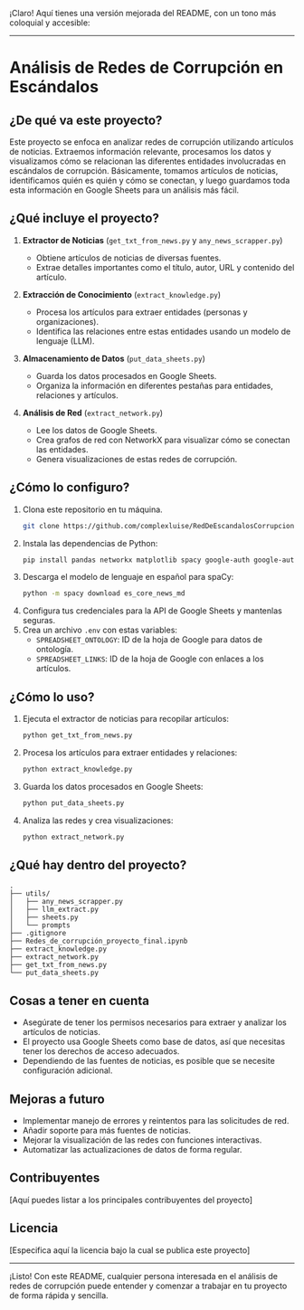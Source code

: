 ¡Claro! Aquí tienes una versión mejorada del README, con un tono más coloquial y accesible:

---

# Análisis de Redes de Corrupción en Escándalos

## ¿De qué va este proyecto?

Este proyecto se enfoca en analizar redes de corrupción utilizando artículos de noticias. Extraemos información relevante, procesamos los datos y visualizamos cómo se relacionan las diferentes entidades involucradas en escándalos de corrupción. Básicamente, tomamos artículos de noticias, identificamos quién es quién y cómo se conectan, y luego guardamos toda esta información en Google Sheets para un análisis más fácil.

## ¿Qué incluye el proyecto?

1. **Extractor de Noticias** (`get_txt_from_news.py` y `any_news_scrapper.py`)
   - Obtiene artículos de noticias de diversas fuentes.
   - Extrae detalles importantes como el título, autor, URL y contenido del artículo.

2. **Extracción de Conocimiento** (`extract_knowledge.py`)
   - Procesa los artículos para extraer entidades (personas y organizaciones).
   - Identifica las relaciones entre estas entidades usando un modelo de lenguaje (LLM).

3. **Almacenamiento de Datos** (`put_data_sheets.py`)
   - Guarda los datos procesados en Google Sheets.
   - Organiza la información en diferentes pestañas para entidades, relaciones y artículos.

4. **Análisis de Red** (`extract_network.py`)
   - Lee los datos de Google Sheets.
   - Crea grafos de red con NetworkX para visualizar cómo se conectan las entidades.
   - Genera visualizaciones de estas redes de corrupción.

## ¿Cómo lo configuro?

1. Clona este repositorio en tu máquina.
      ```bash
   git clone https://github.com/complexluise/RedDeEscandalosCorrupcionColombia.git
      ```
2. Instala las dependencias de Python:
   ```bash
   pip install pandas networkx matplotlib spacy google-auth google-auth-oauthlib google-auth-httplib2 google-api-python-client python-dotenv
   ```
3. Descarga el modelo de lenguaje en español para spaCy:
   ```bash
   python -m spacy download es_core_news_md
   ```
4. Configura tus credenciales para la API de Google Sheets y mantenlas seguras.
5. Crea un archivo `.env` con estas variables:
   - `SPREADSHEET_ONTOLOGY`: ID de la hoja de Google para datos de ontología.
   - `SPREADSHEET_LINKS`: ID de la hoja de Google con enlaces a los artículos.

## ¿Cómo lo uso?

1. Ejecuta el extractor de noticias para recopilar artículos:
   ```bash
   python get_txt_from_news.py
   ```

2. Procesa los artículos para extraer entidades y relaciones:
   ```bash
   python extract_knowledge.py
   ```

3. Guarda los datos procesados en Google Sheets:
   ```bash
   python put_data_sheets.py
   ```

4. Analiza las redes y crea visualizaciones:
   ```bash
   python extract_network.py
   ```

## ¿Qué hay dentro del proyecto?

```
.
├── utils/
│   ├── any_news_scrapper.py
│   ├── llm_extract.py
│   ├── sheets.py
│   └── prompts
├── .gitignore
├── Redes_de_corrupción_proyecto_final.ipynb
├── extract_knowledge.py
├── extract_network.py
├── get_txt_from_news.py
└── put_data_sheets.py
```

## Cosas a tener en cuenta

- Asegúrate de tener los permisos necesarios para extraer y analizar los artículos de noticias.
- El proyecto usa Google Sheets como base de datos, así que necesitas tener los derechos de acceso adecuados.
- Dependiendo de las fuentes de noticias, es posible que se necesite configuración adicional.

## Mejoras a futuro

- Implementar manejo de errores y reintentos para las solicitudes de red.
- Añadir soporte para más fuentes de noticias.
- Mejorar la visualización de las redes con funciones interactivas.
- Automatizar las actualizaciones de datos de forma regular.

## Contribuyentes

[Aquí puedes listar a los principales contribuyentes del proyecto]

## Licencia

[Especifica aquí la licencia bajo la cual se publica este proyecto]

---

¡Listo! Con este README, cualquier persona interesada en el análisis de redes de corrupción puede entender y comenzar a trabajar en tu proyecto de forma rápida y sencilla.